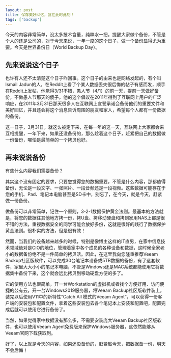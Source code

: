 ```yaml
---
layout: post
title: 保存美好回忆，就在此时此刻！
tags: ['backup']
---
```


今天的内容非常简单，没太多技术含量，纯粹水一把。提醒大家做个备份，不管是个人的还是公司的，对于今天来说，一年一度的这个日子，做一个备份显得尤为重要。今天是世界备份日（World Backup Day）。

## 先来说说这个日子

也许有人还不太清楚这个日子咋回事。这个日子的由来也是网络发起的，有个叫Ismail Jadun的人，在Reddit上看了个某人数据丢失很后悔的帖子有感而发，顺手在Reddit上发帖，他觉得3/31不错，愚人节（4/1）的前一天，提前一天做好备份，不做愚人节那天的傻子。他的这个倡议在2011年得到了互联网上用户的广泛响应，在2011年3月31日那天很多人在互联网上宣誓承诺会备份他们的重要文件和美好回忆，并且还会将这个消息告诉周围的朋友和家人，希望每个人都有一份数据的备份。

这一日子，3月31日，就这么被定下来，在每一年的这一天，互联网上大家都会来互相提醒，一年下来，如果还没备份的，那么趁着这个日子，赶紧把自己的数据做一份备份，哪怕是最简单的一个拷贝也好。

## 再来说说备份

有些什么内容我们需要备份？

其实这个没有固定的要求，只要您觉得您的数据重要，不管是什么内容，那都值得备份，无论是一段文字、一张照片、一段音频还是一段视频。这些数据可能存在于您的手机、Pad、笔记本电脑甚至是SD卡中，别忘了，在今天，就是今天，赶紧做一份备份。

做备份可以非常简单，记住一个原则，3-2-1数据保护黄金法则。最基本的方法就是，将您的数据往其他地方拷一份，拷U盘、拷移动硬盘和拷到家用NAS上都是很不错的方法，重视数据安全的同学可能会放好多份，这就是很好的践行了数据保护黄金法则。很朴实的方法，但是很有效！

然而，当我们的设备越来越多的时候，特别是像博主这样的IT直男，在家中信息技术领域绝对是CIO的地位，管理着家中各个成员的各种设备和数据，这时候全家老小的数据备份绝不是一件简单的拷贝活。因此，在这里我向您隆重推荐Veeam Backup社区版软件，可以完成30台笔记本设备或5TB数据的备份，有了这套软件，家里大大小小的笔记本电脑，不管是Windows还是MAC系统都能使用它将数据集中备份下来，这个就会远比拷贝到移动硬盘方便的多了。

它的使用方法也很简单，开一台Workstation的虚拟机或者找个方便好用、访问便捷的公有云，开一台Windows2019服务器，将Veeam Backup社区版软件装上，装完以后使用V11中的新特性“Catch All 模式的Veeam Agent”，可以获得一份客户端的安装包和配置文件，拿着这些安装包去各个笔记本上安装和配置吧，配置完成后就可以使用它进行备份了。

当然，如果觉得家中数据没有那么多，不需要安装庞大Veeam Backup社区版软件，也可以使用Veeam Agent免费版来保护Windows服务器，这依然能够从Veeam官网下载获取到。

好了，以上就是今天的内容，如果还没备份的，赶紧趁今天，把数据备一份，明天不会后悔！

